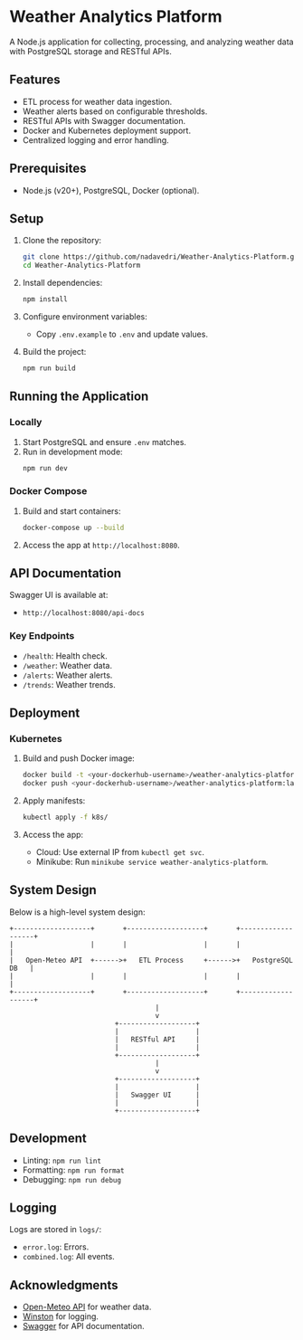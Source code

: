 # Weather Analytics Platform

A Node.js application for collecting, processing, and analyzing weather data with PostgreSQL storage and RESTful APIs.

## Features

- ETL process for weather data ingestion.
- Weather alerts based on configurable thresholds.
- RESTful APIs with Swagger documentation.
- Docker and Kubernetes deployment support.
- Centralized logging and error handling.

## Prerequisites

- Node.js (v20+), PostgreSQL, Docker (optional).

## Setup

1. Clone the repository:

   ```bash
   git clone https://github.com/nadavedri/Weather-Analytics-Platform.git
   cd Weather-Analytics-Platform
   ```

2. Install dependencies:

   ```bash
   npm install
   ```

3. Configure environment variables:

   - Copy `.env.example` to `.env` and update values.

4. Build the project:
   ```bash
   npm run build
   ```

## Running the Application

### Locally

1. Start PostgreSQL and ensure `.env` matches.
2. Run in development mode:
   ```bash
   npm run dev
   ```

### Docker Compose

1. Build and start containers:
   ```bash
   docker-compose up --build
   ```
2. Access the app at `http://localhost:8080`.

## API Documentation

Swagger UI is available at:

- `http://localhost:8080/api-docs`

### Key Endpoints

- `/health`: Health check.
- `/weather`: Weather data.
- `/alerts`: Weather alerts.
- `/trends`: Weather trends.

## Deployment

### Kubernetes

1. Build and push Docker image:

   ```bash
   docker build -t <your-dockerhub-username>/weather-analytics-platform:latest .
   docker push <your-dockerhub-username>/weather-analytics-platform:latest
   ```

2. Apply manifests:

   ```bash
   kubectl apply -f k8s/
   ```

3. Access the app:
   - Cloud: Use external IP from `kubectl get svc`.
   - Minikube: Run `minikube service weather-analytics-platform`.

## System Design

Below is a high-level system design:

```plaintext
+-------------------+       +-------------------+       +-------------------+
|                   |       |                   |       |                   |
|   Open-Meteo API  +------>+   ETL Process     +------>+   PostgreSQL DB   |
|                   |       |                   |       |                   |
+-------------------+       +-------------------+       +-------------------+
                                    |
                                    v
                          +-------------------+
                          |                   |
                          |   RESTful API     |
                          |                   |
                          +-------------------+
                                    |
                                    v
                          +-------------------+
                          |                   |
                          |   Swagger UI      |
                          |                   |
                          +-------------------+
```

## Development

- Linting: `npm run lint`
- Formatting: `npm run format`
- Debugging: `npm run debug`

## Logging

Logs are stored in `logs/`:

- `error.log`: Errors.
- `combined.log`: All events.

## Acknowledgments

- [Open-Meteo API](https://open-meteo.com/) for weather data.
- [Winston](https://github.com/winstonjs/winston) for logging.
- [Swagger](https://swagger.io/) for API documentation.
